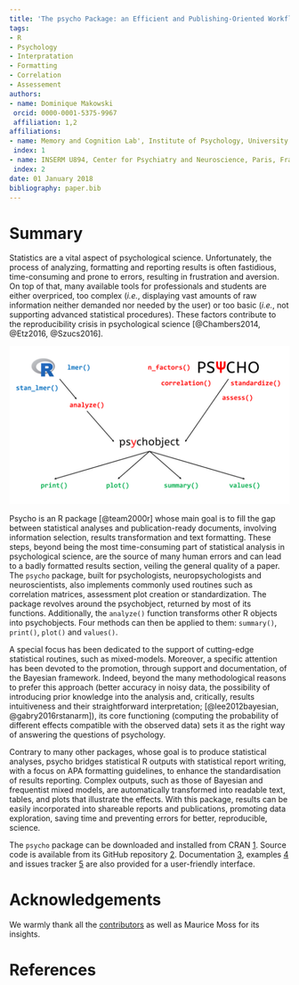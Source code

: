 ```yaml
---
title: 'The psycho Package: an Efficient and Publishing-Oriented Workflow for Psychological Science'
tags:
- R
- Psychology
- Interpratation
- Formatting
- Correlation
- Assessement
authors:
- name: Dominique Makowski
 orcid: 0000-0001-5375-9967
 affiliation: 1,2
affiliations:
- name: Memory and Cognition Lab', Institute of Psychology, University of Sorbonne Paris Cité, France
 index: 1
- name: INSERM U894, Center for Psychiatry and Neuroscience, Paris, France
 index: 2
date: 01 January 2018
bibliography: paper.bib
---
```


# Summary

Statistics are a vital aspect of psychological science. Unfortunately, the process of analyzing, formatting and reporting results is often fastidious, time-consuming and prone to errors, resulting in frustration and aversion. On top of that, many available tools for professionals and students are either overpriced, too complex (*i.e.*, displaying vast amounts of raw information neither demanded nor needed by the user) or too basic (*i.e.*, not supporting advanced statistical procedures). These factors contribute to the reproducibility crisis in psychological science [@Chambers2014, @Etz2016, @Szucs2016].

![psycho-workflow](figure1.PNG)

Psycho is an R package [@team2000r] whose main goal is to fill the gap between statistical analyses and publication-ready documents, involving information selection, results transformation and text formatting. These steps, beyond being the most time-consuming part of statistical analysis in psychological science, are the source of many human errors and can lead to a badly formatted results section, veiling the general quality of a paper. The `psycho` package, built for psychologists, neuropsychologists and neuroscientists, also implements commonly used routines such as correlation matrices, assessment plot creation or standardization. The package revolves around the psychobject, returned by most of its functions. Additionally, the `analyze()` function transforms other R objects into psychobjects. Four methods can then be applied to them: `summary()`, `print()`, `plot()` and `values()`.


A special focus has been dedicated to the support of cutting-edge statistical routines, such as mixed-models. Moreover, a specific attention has been devoted to the promotion, through support and documentation, of the Bayesian framework. Indeed, beyond the many methodological reasons to prefer this approach (better accuracy in noisy data, the possibility of introducing prior knowledge into the analysis and, critically, results intuitiveness and their straightforward interpretation; [@lee2012bayesian, @gabry2016rstanarm]), its core functioning (computing the probability of different effects compatible with the observed data) sets it as the right way of answering the questions of psychology.

Contrary to many other packages, whose goal is to produce statistical analyses, psycho bridges statistical R outputs with statistical report writing, with a focus on APA formatting guidelines, to enhance the standardisation of results reporting. Complex outputs, such as those of Bayesian and frequentist mixed models, are automatically transformed into readable text, tables, and plots that illustrate the effects. With this package, results can be easily incorporated into shareable reports and publications, promoting data exploration, saving time and preventing errors for better, reproducible, science.

The `psycho` package can be downloaded and installed from CRAN [1](https://CRAN.R-project.org/package=psycho). Source code is available from its GitHub repository [2](https://github.com/neuropsychology/psycho.R). Documentation [3](https://www.rdocumentation.org/packages/psycho), examples [4](https://CRAN.R-project.org/package=psycho/vignettes/overview.html) and issues tracker [5](https://github.com/neuropsychology/psycho.R/issues) are also provided for a user-friendly interface.


# Acknowledgements

We warmly thank all the [contributors](https://github.com/neuropsychology/psycho.R/graphs/contributors) as well as Maurice Moss for its insights.

# References

